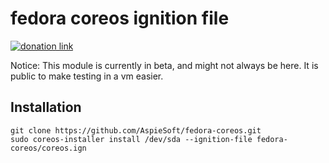 # fedora coreos ignition file

[![donation link](https://img.shields.io/badge/buy%20me%20a%20coffee-paypal-blue)](https://paypal.me/shaynejrtaylor?country.x=US&locale.x=en_US)

Notice: This module is currently in beta, and might not always be here. It is public to make testing in a vm easier.

## Installation

```shell script
git clone https://github.com/AspieSoft/fedora-coreos.git
sudo coreos-installer install /dev/sda --ignition-file fedora-coreos/coreos.ign
```
